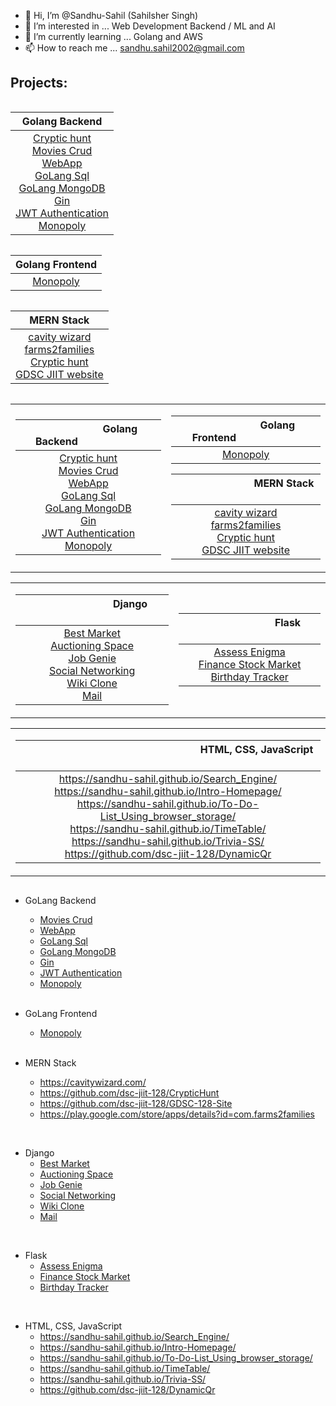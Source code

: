 <style>
.table-wrapper {
  overflow-x: hidden;
  width: auto;
}
</style>

- 👋 Hi, I’m @Sandhu-Sahil  (Sahilsher Singh)
- 👀 I’m interested in ... Web Development Backend / ML and AI
- 🌱 I’m currently learning ... Golang and AWS
- 📫 How to reach me ... sandhu.sahil2002@gmail.com

## Projects:

<div style="width: 100%; overflow-x: auto;">
  <table>
    <thead>
      <tr>
        <th align="center">Golang Backend</th>
      </tr>
    </thead>
    <tbody>
      <tr>
        <td align="center">
          <a href="https://github.com/dsc-jiit-128/CrypticHunt">Cryptic hunt</a><br>
          <a href="https://github.com/Sandhu-Sahil/movies-crud-GoLang">Movies Crud</a><br>
          <a href="https://github.com/Sandhu-Sahil/Go-WebApp-Handling">WebApp</a><br>
          <a href="https://github.com/Sandhu-Sahil/GoLang-Database">GoLang Sql</a><br>
          <a href="https://github.com/Sandhu-Sahil/MongoDb-GoLang">GoLang MongoDB</a><br>
          <a href="https://github.com/Sandhu-Sahil/Gin-Mongodb">Gin</a><br>
          <a href="https://github.com/Sandhu-Sahil/jwt-Golang">JWT Authentication</a><br>
          <a href="https://github.com/Sandhu-Sahil/Monopoly-Golang-Backend">Monopoly</a>
        </td>
      </tr>
    </tbody>
  </table>
</div>

<div style="width: 100%; overflow-x: auto;">
  <table>
    <thead>
      <tr>
        <th align="center">Golang Frontend</th>
      </tr>
    </thead>
    <tbody>
      <tr>
        <td align="center">
          <a href="https://github.com/Sandhu-Sahil/Monopoly-Golang-Frontend">Monopoly</a>
        </td>
      </tr>
    </tbody>
  </table>
</div>

<div style="width: 100%; overflow-x: auto;">
  <table>
    <thead>
      <tr>
        <th align="center">MERN Stack</th>
      </tr>
    </thead>
    <tbody>
      <tr>
        <td align="center">
          <a href="https://cavitywizard.com/">cavity wizard</a><br>
          <a href="https://play.google.com/store/apps/details?id=com.farms2families">farms2families</a><br>
          <a href="https://github.com/dsc-jiit-128/CrypticHunt">Cryptic hunt</a><br>
          <a href="https://github.com/dsc-jiit-128/GDSC-128-Site">GDSC JIIT website</a>
        </td>
      </tr>
    </tbody>
  </table>
</div>

<div class="table-wrapper">
<div>
<table style="width: auto; overflow-x: hidden; ">
  <tr>
  <td align="center">

| &emsp; &emsp; &emsp; &emsp; &emsp; Golang Backend &emsp; &emsp; &emsp; &emsp; &emsp; |
| :------------: |
| [Cryptic hunt](https://github.com/dsc-jiit-128/CrypticHunt) <br> [Movies Crud](https://github.com/Sandhu-Sahil/movies-crud-GoLang) <br>  [WebApp](https://github.com/Sandhu-Sahil/Go-WebApp-Handling) <br>  [GoLang Sql](https://github.com/Sandhu-Sahil/GoLang-Database) <br>  [GoLang MongoDB](https://github.com/Sandhu-Sahil/MongoDb-GoLang) <br>  [Gin](https://github.com/Sandhu-Sahil/Gin-Mongodb) <br>  [JWT Authentication](https://github.com/Sandhu-Sahil/jwt-Golang) <br>  [Monopoly](https://github.com/Sandhu-Sahil/Monopoly-Golang-Backend) <br> | 

  </td>
  <td align="center">

| &emsp; &emsp; &emsp; &emsp; &emsp; Golang Frontend &emsp; &emsp; &emsp; &emsp; &emsp; |
| :-------------: | 
| [Monopoly](https://github.com/Sandhu-Sahil/Monopoly-Golang-Frontend) <br> | 

| &emsp; &emsp; &emsp; &emsp; &emsp; &emsp; MERN Stack &emsp; &emsp; &emsp; &emsp; &emsp; &emsp; | 
| :---------------: |
| [cavity wizard](https://cavitywizard.com/) <br> [farms2families](https://play.google.com/store/apps/details?id=com.farms2families) <br> [Cryptic hunt](https://github.com/dsc-jiit-128/CrypticHunt) <br> [GDSC JIIT website](https://github.com/dsc-jiit-128/GDSC-128-Site) <br> |

  </td>
  </tr>
</table>
  </div>
  <div>
<table style="width: auto; overflow-x: hidden;"> 
  <tr>
  <td align="center">

| &emsp; &emsp; &emsp; &emsp; &emsp; &emsp; &emsp; Django &emsp; &emsp; &emsp; &emsp; &emsp; &emsp; &emsp; |
| :------------: |
| [Best Market](https://github.com/Sandhu-Sahil/GDSC-supermarket) <br> [Auctioning Space](https://github.com/Sandhu-Sahil/Auctioning_Space) <br> [Job Genie](https://github.com/Sandhu-Sahil/Job-Genie) <br> [Social Networking](https://github.com/Sandhu-Sahil/Social_Networking_Website) <br> [Wiki Clone](https://github.com/Sandhu-Sahil/Encyclopedia-WIKI) <br> [Mail](https://github.com/Sandhu-Sahil/SS-Mails) <br> |

  </td>
  <td align="center">

| &emsp; &emsp; &emsp; &emsp; &emsp; &emsp; &emsp; Flask &emsp; &emsp; &emsp; &emsp; &emsp; &emsp; &emsp; |
| :------------: |
| [Assess Enigma](https://github.com/Sandhu-Sahil/Assess_ENIGMA_......_Harvard_University) <br> [Finance Stock Market](https://github.com/Sandhu-Sahil/CS50x2021_Harvard_University/tree/master/Week-09%20%20Flask%2C%20Ajax%2C%20JSON/Finance%2C%20Stock%20Market) <br> [Birthday Tracker](https://github.com/Sandhu-Sahil/CS50x2021_Harvard_University/tree/master/Week-09%20%20Flask%2C%20Ajax%2C%20JSON/Birthday%20Database%20Tracker) <br> |

  </td>
  </tr>
</table>
  </div>
  <div>
<table style="width: auto; overflow-x: hidden;">
  <tr>
    <td>

| &emsp; &emsp; &emsp; &emsp; &emsp; &emsp; &emsp; &emsp; &emsp; &emsp; &emsp; &emsp; &emsp; &emsp; HTML, CSS, JavaScript &emsp; &emsp; &emsp; &emsp; &emsp; &emsp; &emsp; &emsp; &emsp; &emsp; &emsp; &emsp; &emsp; &emsp; |
| :------------: |
| https://sandhu-sahil.github.io/Search_Engine/ <br> https://sandhu-sahil.github.io/Intro-Homepage/ <br> https://sandhu-sahil.github.io/To-Do-List_Using_browser_storage/ <br> https://sandhu-sahil.github.io/TimeTable/ <br> https://sandhu-sahil.github.io/Trivia-SS/ <br> https://github.com/dsc-jiit-128/DynamicQr <br> |

   </td>
  </tr> 
</table>

</div>
</div>

- GoLang Backend
  - [Movies Crud](https://github.com/Sandhu-Sahil/movies-crud-GoLang)
  - [WebApp](https://github.com/Sandhu-Sahil/Go-WebApp-Handling)
  - [GoLang Sql](https://github.com/Sandhu-Sahil/GoLang-Database)
  - [GoLang MongoDB](https://github.com/Sandhu-Sahil/MongoDb-GoLang)
  - [Gin](https://github.com/Sandhu-Sahil/Gin-Mongodb)
  - [JWT Authentication](https://github.com/Sandhu-Sahil/jwt-Golang)
  - [Monopoly](https://github.com/Sandhu-Sahil/Monopoly-Golang-Backend)
  <br>
  
- GoLang Frontend 
  - [Monopoly](https://github.com/Sandhu-Sahil/Monopoly-Golang-Frontend)
  <br>
  
- MERN Stack
  - https://cavitywizard.com/
  - https://github.com/dsc-jiit-128/CrypticHunt
  - https://github.com/dsc-jiit-128/GDSC-128-Site
  - https://play.google.com/store/apps/details?id=com.farms2families
 <br>

- Django
  - [Best Market](https://github.com/Sandhu-Sahil/GDSC-supermarket)
  - [Auctioning Space](https://github.com/Sandhu-Sahil/Auctioning_Space)
  - [Job Genie](https://github.com/Sandhu-Sahil/Job-Genie)
  - [Social Networking](https://github.com/Sandhu-Sahil/Social_Networking_Website)
  - [Wiki Clone](https://github.com/Sandhu-Sahil/Encyclopedia-WIKI)
  - [Mail](https://github.com/Sandhu-Sahil/SS-Mails)
<br>

- Flask
  - [Assess Enigma](https://github.com/Sandhu-Sahil/Assess_ENIGMA_......_Harvard_University)
  - [Finance Stock Market](https://github.com/Sandhu-Sahil/CS50x2021_Harvard_University/tree/master/Week-09%20%20Flask%2C%20Ajax%2C%20JSON/Finance%2C%20Stock%20Market)
  - [Birthday Tracker](https://github.com/Sandhu-Sahil/CS50x2021_Harvard_University/tree/master/Week-09%20%20Flask%2C%20Ajax%2C%20JSON/Birthday%20Database%20Tracker)
<br>

- HTML, CSS, JavaScript
  - https://sandhu-sahil.github.io/Search_Engine/
  - https://sandhu-sahil.github.io/Intro-Homepage/
  - https://sandhu-sahil.github.io/To-Do-List_Using_browser_storage/
  - https://sandhu-sahil.github.io/TimeTable/
  - https://sandhu-sahil.github.io/Trivia-SS/
  - https://github.com/dsc-jiit-128/DynamicQr
<br>

<!-- 💞️ I’m looking to collaborate on ...->


<!---
Sandhu-Sahil/Sandhu-Sahil is a ✨ special ✨ repository because its `README.md` (this file) appears on your GitHub profile.
You can click the Preview link to take a look at your changes.
--->
